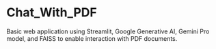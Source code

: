 # Chat_With_PDF
Basic web application using Streamlit, Google Generative AI, Gemini Pro model, and FAISS to enable interaction with PDF documents.
